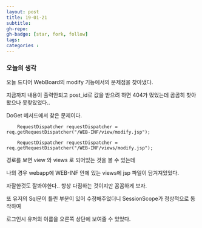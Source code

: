 ```yaml
---
layout: post
title: 19-01-21
subtitle: 
gh-repo: 
gh-badge: [star, fork, follow]
tags: 
categories :  
---
```


### 오늘의 생각 

오늘 드디어 WebBoard의 modify 기능에서의 문제점을 찾아냈다.

지금까지 내용이 출력안되고 post_id로 값을 받으려 하면 404가 떴었는데 곰곰히 찾아봤으나 못찾았었다..

DoGet 메서드에서 찾은 문제이다.

~~~
    RequestDispatcher requestDispatcher = req.getRequestDispatcher("/WEB-INF/view/modify.jsp");

    RequestDispatcher requestDispatcher = req.getRequestDispatcher("/WEB-INF/views/modify.jsp");
~~~

경로를 보면 view 와 views 로 되어있는 것을 볼 수 있는데

나의 경우 webapp에 WEB-INF 안에 있는 views에 jsp 파일이 담겨져있었다.

자잘한것도 잘봐야한다.. 항상 다짐하는 것이지만 꼼꼼하게 보자.

또 유저의 Sql문이 틀린 부분이 있어 수정해주었더니 SessionScope가 정상적으로 동작하여 

로그인시 유저의 이름을 오른쪽 상단에 보여줄 수 있었다. 